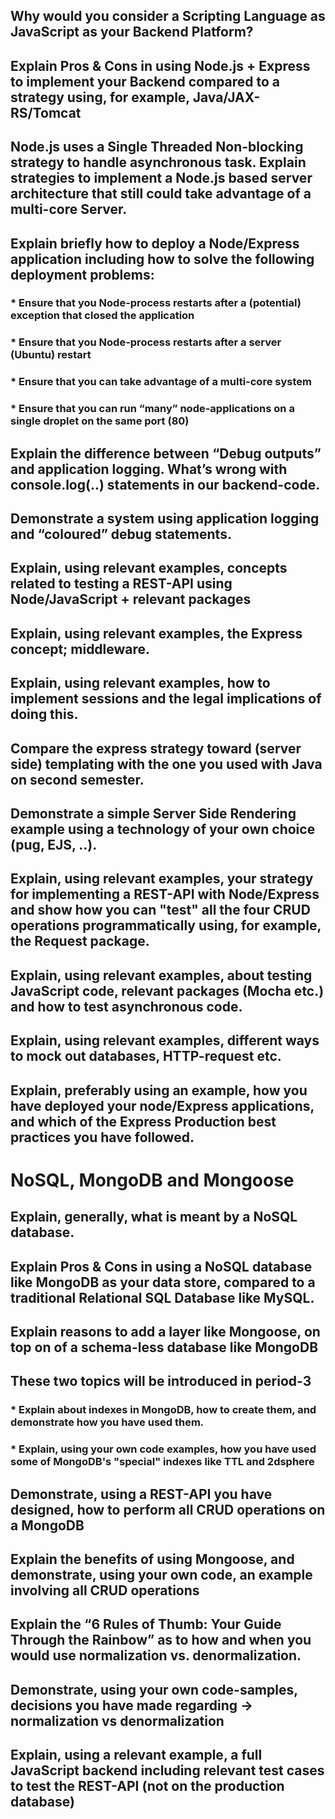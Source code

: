 ## Why would you consider a Scripting Language as JavaScript as your Backend Platform?

## Explain Pros & Cons in using Node.js + Express to implement your Backend compared to a strategy using, for example, Java/JAX-RS/Tomcat

## Node.js uses a Single Threaded Non-blocking strategy to handle asynchronous task. Explain strategies to implement a Node.js based server architecture that still could take advantage of a multi-core Server.

## Explain briefly how to deploy a Node/Express application including how to solve the following deployment problems:

### * Ensure that you Node-process restarts after a (potential) exception that closed the application
### * Ensure that you Node-process restarts after a server (Ubuntu) restart
### * Ensure that you can take advantage of a multi-core system
### * Ensure that you can run “many” node-applications on a single droplet on the same port (80)

## Explain the difference between “Debug outputs” and application logging. What’s wrong with console.log(..) statements in our backend-code.

## Demonstrate a system using application logging and “coloured” debug statements.

## Explain, using relevant examples, concepts related to testing a REST-API using Node/JavaScript + relevant packages 

## Explain, using relevant examples, the Express concept; middleware.

## Explain, using relevant examples, how to implement sessions and the legal implications of doing this.

## Compare the express strategy toward (server side) templating with the one you used with Java on second semester.

## Demonstrate a simple Server Side Rendering example using a technology of your own choice (pug, EJS, ..).

## Explain, using relevant examples, your strategy for implementing a REST-API with Node/Express and show how you can "test" all the four CRUD operations programmatically using, for example, the Request package.

## Explain, using relevant examples, about testing JavaScript code, relevant packages (Mocha etc.) and how to test asynchronous code.

## Explain, using relevant examples, different ways to mock out databases, HTTP-request etc.

## Explain, preferably using an example, how you have deployed your node/Express applications, and which of the Express Production best practices you have followed.

# NoSQL, MongoDB and Mongoose
 
## Explain, generally, what is meant by a NoSQL database.

## Explain Pros & Cons in using a NoSQL database like MongoDB as your data store, compared to a traditional Relational SQL Database like MySQL.

## Explain reasons to add a layer like Mongoose, on top on of a schema-less database like MongoDB

## These two topics will be introduced in period-3

### * Explain about indexes in MongoDB, how to create them, and demonstrate how you have used them.

### * Explain, using your own code examples, how you have used some of MongoDB's "special" indexes like TTL and 2dsphere

## Demonstrate, using a REST-API you have designed, how to perform all CRUD operations on a MongoDB

## Explain the benefits of using Mongoose, and demonstrate, using your own code, an example involving all CRUD operations

## Explain the “6 Rules of Thumb: Your Guide Through the Rainbow” as to how and when you would use normalization vs. denormalization.

## Demonstrate, using your own code-samples, decisions you have made regarding → normalization vs denormalization 

## Explain, using a relevant example, a full JavaScript backend including relevant test cases to test the REST-API (not on the production database)
